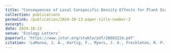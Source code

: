 ```yaml
---
title: "Consequences of Local Conspecific Density Effects for Plant Diversity and Community Dynamics"
collection: publications
permalink: /publication/2024-10-13-paper-title-number-2
excerpt: 
date: 2024-10-13
venue: 'Ecology Letters'
paperurl: 'https://www.jstor.org/stable/pdf/26602224.pdf'
citation: 'LaManna, J. A., Hartig, F., Myers, J. A., Freckleton, R. P., Detto, M., Doolittle, C. J., Bachelot, B., Bagchi, R., Comita, L. S., Huanca-Nunez, N., Hülsmann, L., Jevon, F. V., Johnson, D. J., Krishnadas, M., Magee, L. J., Mangan, S. A., Milici, V. R., Murengera, A. L. B., Surendra, A., … Delavaux, C. S. (2024). &quot;Consequences of Local Conspecific Density Effects for Plant Diversity and Community Dynamics.&quot; <i>Ecology Letters</i>.  27(9):e14506. https://doi.org/10.1111/ele.14506 '
---
```

